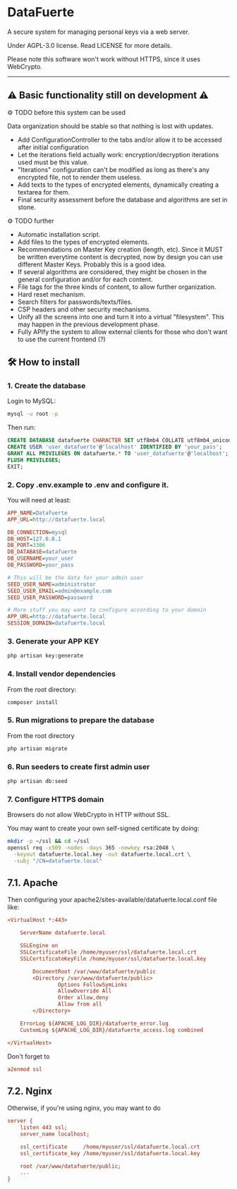 # DataFuerte

A secure system for managing personal keys via a web server.

Under AGPL-3.0 license. Read LICENSE for more details.


Please note this software won't work without HTTPS, since it uses WebCrypto.

---
⚠️ **Basic functionality still on development** ⚠️
---

⚙️ TODO before this system can be used

Data organization should be stable so that nothing is lost with updates.

* Add ConfigurationController to the tabs and/or allow it to be accessed after initial configuration
* Let the iterations field actually work: encryption/decryption iterations used must be this value.
* "Iterations" configuration can't be modified as long as there's any encrypted file, not to render them useless.
* Add texts to the types of encrypted elements, dynamically creating a textarea for them.
* Final security assessment before the database and algorithms are set in stone.

⚙️ TODO further

* Automatic installation script.
* Add files to the types of encrypted elements.
* Recommendations on Master Key creation (length, etc). Since it MUST be written everytime content is decrypted, now by design you can use different Master Keys. Probably this is a good idea.
* If several algorithms are considered, they might be chosen in the general configuration and/or for each content.
* File tags for the three kinds of content, to allow further organization.
* Hard reset mechanism.
* Search filters for passwords/texts/files.
* CSP headers and other security mechanisms.
* Unify all the screens into one and turn it into a virtual "filesystem". This may happen in the previous development phase.
* Fully APIfy the system to allow external clients for those who don't want to use the current frontend (?)



## 🛠 How to install

### 1. Create the database

Login to MySQL:

```bash
mysql -u root -p
```
Then run:

```sql
CREATE DATABASE datafuerte CHARACTER SET utf8mb4 COLLATE utf8mb4_unicode_ci;
CREATE USER 'user_datafuerte'@'localhost' IDENTIFIED BY 'your_pass';
GRANT ALL PRIVILEGES ON datafuerte.* TO 'user_datafuerte'@'localhost';
FLUSH PRIVILEGES;
EXIT;
```


### 2. Copy .env.example to .env and configure it.

You will need at least:

```ini
APP_NAME=Datafuerte
APP_URL=http://datafuerte.local

DB_CONNECTION=mysql
DB_HOST=127.0.0.1
DB_PORT=3306
DB_DATABASE=datafuerte
DB_USERNAME=your_user
DB_PASSWORD=your_pass

# This will be the data for your admin user
SEED_USER_NAME=administrator
SEED_USER_EMAIL=admin@example.com
SEED_USER_PASSWORD=password

# More stuff you may want to configure according to your domain
APP_URL=http://datafuerte.local
SESSION_DOMAIN=datafuerte.local
```


### 3. Generate your APP KEY

```bash
php artisan key:generate
```


### 4. Install vendor dependencies

From the root directory:

```bash
composer install
```


### 5. Run migrations to prepare the database

From the root directory 

```bash
php artisan migrate
```

### 6. Run seeders to create first admin user

```bash
php artisan db:seed
```


### 7. Configure HTTPS domain

Browsers do not allow WebCrypto in HTTP without SSL.

You may want to create your own self-signed certificate by doing:

```bash
mkdir -p ~/ssl && cd ~/ssl
openssl req -x509 -nodes -days 365 -newkey rsa:2048 \
  -keyout datafuerte.local.key -out datafuerte.local.crt \
  -subj "/CN=datafuerte.local"
```

## 7.1. Apache

Then configuring your apache2/sites-available/datafuerte.local.conf file like:

```ini
<VirtualHost *:443>

    ServerName datafuerte.local

    SSLEngine on
    SSLCertificateFile /home/myuser/ssl/datafuerte.local.crt
    SSLCertificateKeyFile /home/myuser/ssl/datafuerte.local.key

        DocumentRoot /var/www/datafuerte/public
        <Directory /var/www/datafuerte/public>
                Options FollowSymLinks
                AllowOverride All
                Order allow,deny
                Allow from all
        </Directory>

    ErrorLog ${APACHE_LOG_DIR}/datafuerte_error.log
    CustomLog ${APACHE_LOG_DIR}/datafuerte_access.log combined

</VirtualHost>
```

Don't forget to 

```ini
a2enmod ssl
```

## 7.2. Nginx

Otherwise, if you're using nginx, you may want to do

```ini
server {
    listen 443 ssl;
    server_name localhost;

    ssl_certificate     /home/myuser/ssl/datafuerte.local.crt
    ssl_certificate_key /home/myuser/ssl/datafuerte.local.key

    root /var/www/datafuerte/public;
    ...
}
```
